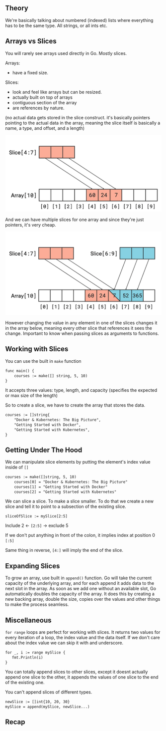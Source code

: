 ## Theory
We're basically talking about numbered (indexed) lists where everything has to be the same type. All strings, or all ints etc.  

## Arrays vs Slices
You will rarely see arrays used directly in Go. Mostly slices.

Arrays:
- have a fixed size.

Slices: 
- look and feel like arrays but can be resized.
- actually built on top of arrays
- contiguous section of the array
- are references by nature. 

(no actual data gets stored in the slice construct. it's basically pointers pointing to the actual data in the array, meaning the slice itself is basically a name, a type, and offset, and a length)

![](../images/array_v_slice.png)

And we can have multiple slices for one array and since they're just pointers, it's very cheap.

![](../images/array_v_slice2.png)

However changing the value in any element in one of the slices changes it in the array below, meaning every other slice that references it sees the change. Important to know when passing slices as arguments to functions.


## Working with Slices

You can use the built in `make` function

```
func main() {
    courses := make([] string, 5, 10)
}
```

It accepts three values: type, length, and capacity (specifies the expected or max size of the length)

So to create a slice, we have to create the array that stores the data.

```
courses := []string{
    "Docker & Kubernetes: The Big Picture",
    "Getting Started with Docker",
    "Getting Started with Kubernetes",
}
```

## Getting Under The Hood
We can manipulate slice elements by putting the element's index value inside of `[]`

```
courses := make([]string, 5, 10)
	courses[0] = "Docker & Kubernetes: The Big Picture"
	courses[1] = "Getting Started with Docker"
	courses[2] = "Getting Started with Kubernetes"
```

We can slice a slice. To make a slice smaller. To do that we create a new slice and tell it to point to a subsection of the existing slice.

```
sliceOfSlice := mySlice[2:5]
```

Include 2 <- `[2:5]` -> exclude 5

If we don't put anything in front of the colon, it implies index at position 0 `[:5]`

Same thing in reverse, `[4:]` will imply the end of the slice.

## Expanding Slices
To grow an array, use built in `append()` function. Go will take the current capacity of the underlying array, and for each append it adds data to the next slot in the array. As soon as we add one without an available slot, Go automatically doubles the capacity of the array. It does this by creating a new backing array, double the size, copies over the values and other things to make the process seamless.

## Miscellaneous
 `for range` loops are perfect for working with slices. It returns two values for every iteration of a loop, the index value and the data itself. If we don't care about the index value we can skip it with and underscore.

 ```
for _, i := range mySlice {
    fmt.Println(i)
}
 ```

You can totally append slices to other slices, except it doesnt actually append one slice to the other, it appends the values of one slice to the end of the existing one. 

You can't append slices of different types. 

```
newSlice := []int{10, 20, 30}
mySlice = append(mySlice, newSlice...)
```

## Recap